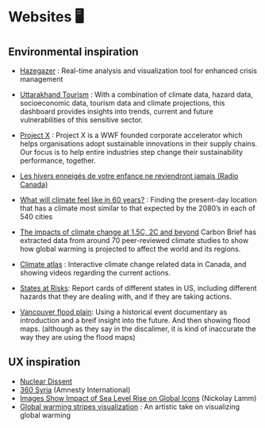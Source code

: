# Websites 🖥

## Environmental inspiration

* [Hazegazer](http://hazegazer.org/#m-taketour) : Real-time analysis and visualization tool for enhanced crisis management
* [Uttarakhand Tourism](https://prepdata.org/dashboards/uttarakhand-tourism#extreme-heat-days) : With a combination of climate data, hazard data, socioeconomic data, tourism data and climate projections, this dashboard provides insights into trends, current and future vulnerabilities of this sensitive sector.
* [Project X](https://projectxglobal.com/) : Project X is a WWF founded corporate accelerator which helps organisations adopt sustainable innovations in their supply chains. Our focus is to help entire industries step change their sustainability performance, together.
* [Les hivers enneigés de votre enfance ne reviendront jamais (Radio Canada)](https://ici.radio-canada.ca/info/2019/03/neige-accumulation-hiver-quebec-environnement-meteo-gel-degel/index-fr.html)
* [What will climate feel like in 60 years?](https://fitzlab.shinyapps.io/cityapp/) : Finding the present-day location that has a climate most similar to that expected by the 2080’s in each of 540 cities
* [The impacts of climate change at 1.5C, 2C and beyond](https://interactive.carbonbrief.org/impacts-climate-change-one-point-five-degrees-two-degrees) Carbon Brief has extracted data from around 70 peer-reviewed climate studies to show how global warming is projected to affect the world and its regions.
* [Climate atlas](https://climateatlas.ca) : Interactive climate change related data in Canada, and showing videos regarding the current actions.
* [States at Risks](https://reportcard.statesatrisk.org/): Report cards of different states in US, including different hazards that they are dealing with, and if they are taking actions.

* [Vancouver flood plain](http://floodplain.ca/): Using a historical event documentary as introduction and a breif insight into the future. And then showing flood maps. (although as they say in the discalimer, it is kind of inaccurate the way they are using the flood maps)

## UX inspiration

* [Nuclear Dissent](https://nucleardissent.com/fallout-map)
* [360 Syria](http://www.360syria.com/) (Amnesty International)
* [Images Show Impact of Sea Level Rise on Global Icons](https://www.climatecentral.org/news/global-icons-at-risk-from-sea-level-rise-pictures-19633) (Nickolay Lamm)
* [Global warming stripes visualization](https://showyourstripes.info/) : An artistic take on visualizing global warming
